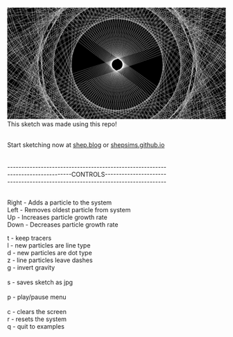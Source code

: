 ![Example](src/drawing.jpg)<br/>
This sketch was made using this repo!<br><br>

Start sketching now at [shep.blog](https://shep.blog) or [shepsims.github.io](https://shepsims.github.io)<br><br><br>
---------------------------------------------------------<br>
-----------------------CONTROLS----------------------<br>
---------------------------------------------------------<br><br>

Right - Adds a particle to the system<br>
Left - Removes oldest particle from system<br>
Up - Increases particle growth rate<br>
Down - Decreases particle growth rate<br>

t - keep tracers<br>
l - new particles are line type<br>
d - new particles are dot type<br>
z - line particles leave dashes<br>
g - invert gravity<br><br>
s - saves sketch as jpg<br><br>
p - play/pause menu<br><br>
c - clears the screen<br>
r - resets the system<br>
q - quit to examples<br>
